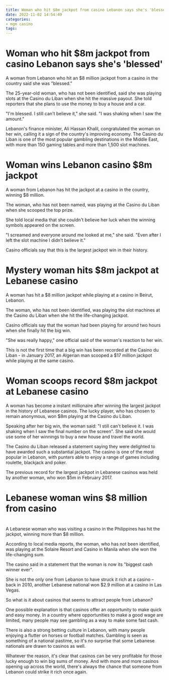 ```yaml
---
title: Woman who hit $8m jackpot from casino Lebanon says she's 'blessed'
date: 2022-11-02 14:54:49
categories:
- mgm casino
tags:
---
```



#  Woman who hit $8m jackpot from casino Lebanon says she's 'blessed'

A woman from Lebanon who hit an $8 million jackpot from a casino in the country said she was "blessed." 

The 25-year-old woman, who has not been identified, said she was playing slots at the Casino du Liban when she hit the massive payout. She told reporters that she plans to use the money to buy a house and a car.

"I'm blessed. I still can't believe it," she said. "I was shaking when I saw the amount." 

Lebanon's finance minister, Ali Hassan Khalil, congratulated the woman on her win, calling it a sign of the country's improving economy. The Casino du Liban is one of the most popular gambling destinations in the Middle East, with more than 150 gaming tables and more than 1,500 slot machines.

#  Woman wins Lebanon casino $8m jackpot

A woman from Lebanon has hit the jackpot at a casino in the country, winning $8 million.

The woman, who has not been named, was playing at the Casino du Liban when she scooped the top prize.

She told local media that she couldn't believe her luck when the winning symbols appeared on the screen.

"I screamed and everyone around me looked at me," she said. "Even after I left the slot machine I didn’t believe it."

Casino officials say that this is the largest jackpot win in their history.

#  Mystery woman hits $8m jackpot at Lebanese casino

A woman has hit a $8 million jackpot while playing at a casino in Beirut, Lebanon.

The woman, who has not been identified, was playing the slot machines at the Casino du Liban when she hit the life-changing jackpot.

Casino officials say that the woman had been playing for around two hours when she finally hit the big win.

"She was really happy," one official said of the woman's reaction to her win.

This is not the first time that a big win has been recorded at the Casino du Liban - in January 2017, an Algerian man scooped a $17 million jackpot while playing at the same casino.

#  Woman scoops record $8m jackpot at Lebanese casino

A woman has become a instant millionaire after winning the largest jackpot in the history of Lebanese casinos. The lucky player, who has chosen to remain anonymous, won $8m playing at the Casino du Liban.

Speaking after her big win, the woman said: "I still can't believe it. I was shaking when I saw the final number on the screen". She said she would use some of her winnings to buy a new house and travel the world.

The Casino du Liban released a statement saying they were delighted to have awarded such a substantial jackpot. The casino is one of the most popular in Lebanon, with punters able to enjoy a range of games including roulette, blackjack and poker.

The previous record for the largest jackpot in Lebanese casinos was held by another woman, who won $5m in February 2017.

#  Lebanese woman wins $8 million from casino

#

A Lebanese woman who was visiting a casino in the Philippines has hit the jackpot, winning more than $8 million.

According to local media reports, the woman, who has not been identified, was playing at the Solaire Resort and Casino in Manila when she won the life-changing sum.

The casino said in a statement that the woman is now its "biggest cash winner ever".

She is not the only one from Lebanon to have struck it rich at a casino – back in 2010, another Lebanese national won $2.9 million at a casino in Las Vegas.

 So what is it about casinos that seems to attract people from Lebanon?

One possible explanation is that casinos offer an opportunity to make quick and easy money. In a country where opportunities to make a good wage are limited, many people may see gambling as a way to make some fast cash.

There is also a strong betting culture in Lebanon, with many people enjoying a flutter on horses or football matches. Gambling is seen as something of a national pastime, so it's no surprise that some Lebanese nationals are drawn to casinos as well.

Whatever the reason, it's clear that casinos can be very profitable for those lucky enough to win big sums of money. And with more and more casinos opening up across the world, there's always the chance that someone from Lebanon could strike it rich once again.